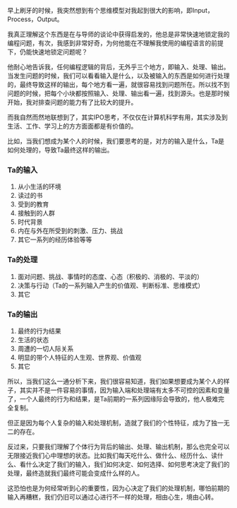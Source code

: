 早上刷牙的时候，我突然想到有个思维模型对我起到很大的影响，即Input，Process，Output。

我真正理解这个东西是在与导师的谈论中获得启发的，他总是非常快速地锁定我的编程问题，有次，我感到非常好奇，为何他能在不理解我使用的编程语言的前提下，仍能快速地锁定问题呢？

他耐心地告诉我，任何编程逻辑的背后，无外乎三个地方，即输入、处理、输出。当发生问题的时候，我们可以看看输入是什么，以及被输入的东西是如何进行处理的，最终导致这样的输出，每个地方看一遍，就很容易找到问题所在。所以找不到问题的时候，把每个小块都按照输入、处理、输出看一遍，找到源头。也是那时候开始，我对排查问题的能力有了比较大的提升。

而我自然而然地联想到了，其实IPO思考，不仅仅在计算机科学有用，其实涉及到生活、工作、学习上的方方面面都是有价值的。

比如，当我们想成为某个人的时候，我们要思考的是，对方的输入是什么，Ta是如何处理的，导致Ta最终这样的输出。

### Ta的输入

1. 从小生活的环境
2. 读过的书
3. 受到的教育
4. 接触到的人群
5. 时代背景
6. 内在与外在所受到的刺激、压力、挑战
7. 其它一系列的经历体验等等

### Ta的处理

1. 面对问题、挑战、事情时的态度、心态（积极的、消极的、平淡的）
2. 决策与行动（Ta的一系列输入产生的价值观、判断标准、思维模式）
3. 其它

### Ta的输出

1. 最终的行为结果
2. 生活的状态
3. 周遭的一切人际关系
4. 明显的带个人特征的人生观、世界观、价值观
5. 其它

所以，当我们这么一通分析下来，我们很容易知道，我们如果想要成为某个人的样子，其实并不是一件容易的事情，因为输入端和处理端有太多不可控的因素和变量了，一个人最终的行为和结果，是Ta前期的一系列因缘际会导致的，他人极难完全复制。

但正是因为每个人复杂的输入和处理机制，造就了我们的个性特征，成为了独一无二的存在。

反过来，只要我们理解了个体行为背后的输出、处理、输出机制，那么也完全可以无限接近我们心中理想的状态。比如我们每天吃什么、做什么、经历什么、读什么、看什么决定了我们的输入，我们如何决定、如何选择、如何思考决定了我们的处理，最终造就我们最终可能会变成什么样的人。

这恐怕也是为何经常听到心的重要性，因为心决定了我们的处理机制，哪怕前期的输入再糟糕，我们仍旧可以通过心进行不一样的处理，相由心生，境由心转。